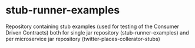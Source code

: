 stub-runner-examples
====================

Repository containing stub examples (used for testing of the Consumer Driven Contracts) both for single jar
repository (stub-runner-examples) and per microservice jar repository (twitter-places-collerator-stubs)

